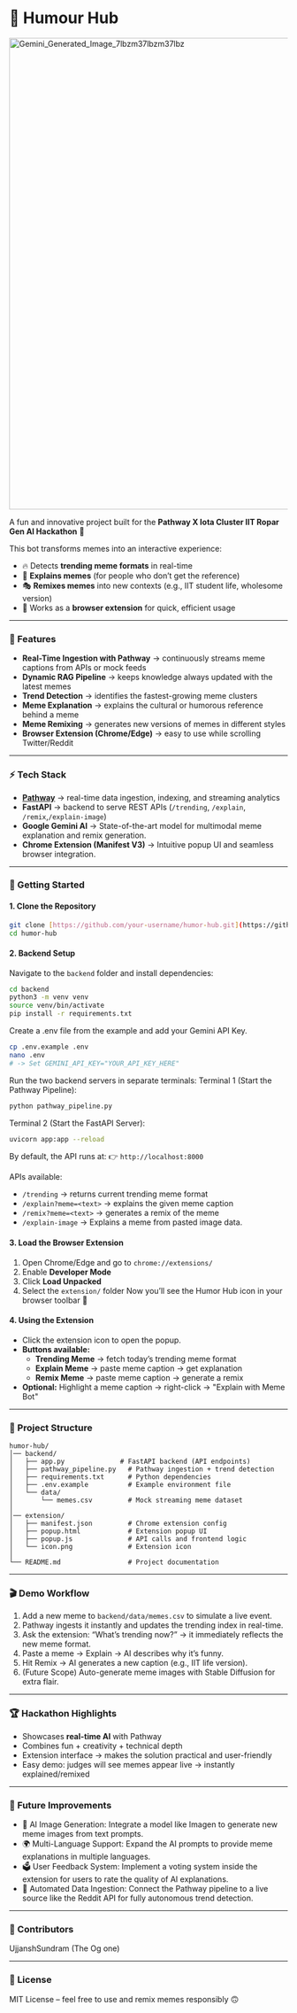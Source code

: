 
# 🤖 Humour Hub
<img width="858" height="852" alt="Gemini_Generated_Image_7lbzm37lbzm37lbz" src="https://github.com/user-attachments/assets/50f6e0e2-fd19-4645-9640-4b7f8bc7ac92" />

A fun and innovative project built for the **Pathway X Iota Cluster IIT Ropar Gen AI Hackathon** 🎉

This bot transforms memes into an interactive experience:
- 🔥 Detects **trending meme formats** in real-time
- 📝 **Explains memes** (for people who don’t get the reference)
- 🎭 **Remixes memes** into new contexts (e.g., IIT student life, wholesome version)
- 🧩 Works as a **browser extension** for quick, efficient usage

---

### 🌟 Features
- **Real-Time Ingestion with Pathway** → continuously streams meme captions from APIs or mock feeds
- **Dynamic RAG Pipeline** → keeps knowledge always updated with the latest memes
- **Trend Detection** → identifies the fastest-growing meme clusters
- **Meme Explanation** → explains the cultural or humorous reference behind a meme
- **Meme Remixing** → generates new versions of memes in different styles
- **Browser Extension (Chrome/Edge)** → easy to use while scrolling Twitter/Reddit

---

### ⚡ Tech Stack
- **[Pathway](https://github.com/pathwaycom/pathway)** → real-time data ingestion, indexing, and streaming analytics
- **FastAPI** → backend to serve REST APIs (`/trending`, `/explain`, `/remix`,`/explain-image`)
- **Google Gemini AI** → State-of-the-art model for multimodal meme explanation and remix generation.
- **Chrome Extension (Manifest V3)** → Intuitive popup UI and seamless browser integration.

---

### 🚀 Getting Started

#### 1. Clone the Repository
```bash
git clone [https://github.com/your-username/humor-hub.git](https://github.com/your-username/humor-hub.git)
cd humor-hub
````

#### 2\. Backend Setup

Navigate to the `backend` folder and install dependencies:

```bash
cd backend
python3 -m venv venv
source venv/bin/activate
pip install -r requirements.txt
```
Create a .env file from the example and add your Gemini API Key.
```bash
cp .env.example .env
nano .env 
# -> Set GEMINI_API_KEY="YOUR_API_KEY_HERE"
```

Run the two backend servers in separate terminals:
Terminal 1 (Start the Pathway Pipeline):
```bash
python pathway_pipeline.py
```
Terminal 2 (Start the FastAPI Server):
```bash
uvicorn app:app --reload
```


By default, the API runs at: 👉 `http://localhost:8000`

APIs available:

  - `/trending` → returns current trending meme format
  - `/explain?meme=<text>` → explains the given meme caption
  - `/remix?meme=<text>` → generates a remix of the meme
  - `/explain-image` → Explains a meme from pasted image data.

#### 3\. Load the Browser Extension

1.  Open Chrome/Edge and go to `chrome://extensions/`
2.  Enable **Developer Mode**
3.  Click **Load Unpacked**
4.  Select the `extension/` folder
    Now you’ll see the  Humor Hub icon in your browser toolbar 🎉

#### 4\. Using the Extension

  - Click the extension icon to open the popup.
  - **Buttons available:**
      - **Trending Meme** → fetch today’s trending meme format
      - **Explain Meme** → paste meme caption → get explanation
      - **Remix Meme** → paste meme caption → generate a remix
  - **Optional:** Highlight a meme caption → right-click → "Explain with Meme Bot"

-----

### 📂 Project Structure

```
humor-hub/
│── backend/
│   ├── app.py              # FastAPI backend (API endpoints)
│   ├── pathway_pipeline.py   # Pathway ingestion + trend detection
│   ├── requirements.txt      # Python dependencies
│   ├── .env.example          # Example environment file
│   └── data/
│       └── memes.csv         # Mock streaming meme dataset
│
│── extension/
│   ├── manifest.json         # Chrome extension config
│   ├── popup.html            # Extension popup UI
│   ├── popup.js              # API calls and frontend logic
│   └── icon.png              # Extension icon
│
└── README.md                 # Project documentation
```

-----

### 🎬 Demo Workflow

1.  Add a new meme to `backend/data/memes.csv` to simulate a live event.
2.  Pathway ingests it instantly and updates the trending index in real-time.
3.  Ask the extension: “What’s trending now?” → it immediately reflects the new meme format.
4.  Paste a meme → Explain → AI describes why it’s funny.
5.  Hit Remix → AI generates a new caption (e.g., IIT life version).
6.  (Future Scope) Auto-generate meme images with Stable Diffusion for extra flair.

-----

### 🏆 Hackathon Highlights

  - Showcases **real-time AI** with Pathway
  - Combines fun + creativity + technical depth
  - Extension interface → makes the solution practical and user-friendly
  - Easy demo: judges will see memes appear live → instantly explained/remixed

-----

### 📌 Future Improvements

  - 🔮 AI Image Generation: Integrate a model like Imagen to generate new meme images from text prompts.
  - 🌍 Multi-Language Support: Expand the AI prompts to provide meme explanations in multiple languages.
  - 🗳 User Feedback System: Implement a voting system inside the extension for users to rate the quality of AI explanations.
  - 🧠 Automated Data Ingestion: Connect the Pathway pipeline to a live source like the Reddit API for fully autonomous trend detection.

-----

### 🤝 Contributors

UjjanshSundram (The Og one)

-----

### 📜 License

MIT License – feel free to use and remix memes responsibly 🙃

```
```
